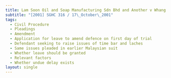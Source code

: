 ```yaml
---
title: Lam Soon Oil and Soap Manufacturing Sdn Bhd and Another v Whang Tar Choung and
subtitle: "[2001] SGHC 316 / 17\_October\_2001"
tags:
  - Civil Procedure
  - Pleadings
  - Amendment
  - Application for leave to amend defence on first day of trial
  - Defendant seeking to raise issues of time bar and laches
  - Same issues pleaded in earlier Malaysian suit
  - Whether leave should be granted
  - Relevant factors
  - Whether undue delay exists
layout: single
---
```


